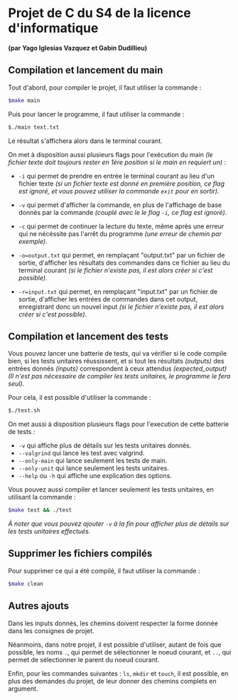 # Projet de C du S4 de la licence d'informatique

**(par Yago Iglesias Vazquez et Gabin Dudillieu)**

## Compilation et lancement du main

Tout d'abord, pour compiler le projet, il faut utiliser la commande :

```bash
$make main
```

Puis pour lancer le programme, il faut utiliser la commande :

```bash
$./main text.txt
```

Le résultat s'affichera alors dans le terminal courant.

On met à disposition aussi plusieurs flags pour l'exécution du main _(le fichier texte doit toujours rester en 1ère position si le main en requiert un)_ :

- `-i` qui permet de prendre en entrée le terminal courant au lieu d'un fichier texte _(si un fichier texte est donné en première position, ce flag est ignoré, et vous pouvez utiliser la commande `exit` pour en sortir)_.

- `-v` qui permet d'afficher la commande, en plus de l'affichage de base donnés par la commande _(couplé avec le le flag `-i`, ce flag est ignoré)_.

- `-c` qui permet de continuer la lecture du texte, même après une erreur qui ne nécéssite pas l'arrêt du programme _(une erreur de chemin par exemple)_.

- `-o=output.txt` qui permet, en remplaçant "output.txt" par un fichier de sortie, d'afficher les résultats des commandes dans ce fichier au lieu du terminal courant _(si le fichier n'existe pas, il est alors créer si c'est possible)_.

- `-r=input.txt` qui permet, en remplaçant "input.txt" par un fichier de sortie, d'afficher les entrées de commandes dans cet output, enregistrant donc un nouvel input _(si le fichier n'existe pas, il est alors créer si c'est possible)_.

## Compilation et lancement des tests

Vous pouvez lancer une batterie de tests, qui va vérifier si le code compile bien, si les tests unitaires réussissent, et si tout les résultats _(outputs)_ des entrées donnés _(inputs)_ correspondent à ceux attendus _(expected_output)_ _(Il n'est pas nécessaire de compiler les tests unitaires, le programme le fera seul)_.

Pour cela, il est possible d'utiliser la commande :

```bash
$./test.sh
```

On met aussi à disposition plusieurs flags pour l'execution de cette batterie de tests :

- `-v` qui affiche plus de détails sur les tests unitaires donnés.
- `--valgrind` qui lance les test avec valgrind.
- `--only-main` qui lance seulement les tests de main.
- `--only-unit` qui lance seulement les tests unitaires.
- `--help` ou `-h` qui affiche une explication des options.

Vous pouvez aussi compiler et lancer seulement les tests unitaires, en utilisant la commande :

```bash
$make test && ./test
```

_À noter que vous pouvez ajouter `-v` à la fin pour afficher plus de détails sur les tests unitaires effectués._

## Supprimer les fichiers compilés

Pour supprimer ce qui a été compilé, il faut utiliser la commande :

```bash
$make clean
```

## Autres ajouts

Dans les inputs donnés, les chemins doivent respecter la forme donnée dans les consignes de projet.

Néanmoins, dans notre projet, il est possible d'utiliser, autant de fois que possible, les noms `.`, qui permet de sélectionner le noeud courant, et `..`, qui permet de sélectionner le parent du noeud courant.

Enfin, pour les commandes suivantes : `ls`, `mkdir` et `touch`, il est possible, en plus des demandes du projet, de leur donner des chemins complets en argument.
